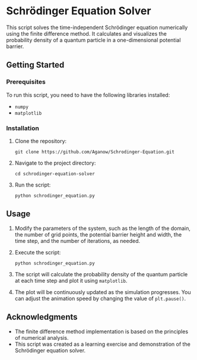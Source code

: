 # Schrödinger Equation Solver

This script solves the time-independent Schrödinger equation numerically using the finite difference method. It calculates and visualizes the probability density of a quantum particle in a one-dimensional potential barrier.

## Getting Started

### Prerequisites

To run this script, you need to have the following libraries installed:

- `numpy`
- `matplotlib`

### Installation

1. Clone the repository:

   ```
   git clone https://github.com/Aganow/Schrodinger-Equation.git
   ```

2. Navigate to the project directory:

   ```
   cd schrodinger-equation-solver
   ```

3. Run the script:

   ```
   python schrodinger_equation.py
   ```

## Usage

1. Modify the parameters of the system, such as the length of the domain, the number of grid points, the potential barrier height and width, the time step, and the number of iterations, as needed.

2. Execute the script:

   ```
   python schrodinger_equation.py
   ```

3. The script will calculate the probability density of the quantum particle at each time step and plot it using `matplotlib`.

4. The plot will be continuously updated as the simulation progresses. You can adjust the animation speed by changing the value of `plt.pause()`.

## Acknowledgments

- The finite difference method implementation is based on the principles of numerical analysis.
- This script was created as a learning exercise and demonstration of the Schrödinger equation solver.
